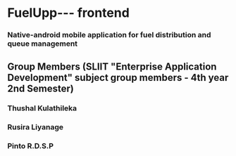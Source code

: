 # FuelUpp--- frontend
### Native-android mobile application for fuel distribution and queue management

## Group Members (SLIIT "Enterprise Application Development" subject group members - 4th year 2nd Semester)

### Thushal Kulathileka
### Rusira Liyanage
### Pinto R.D.S.P
